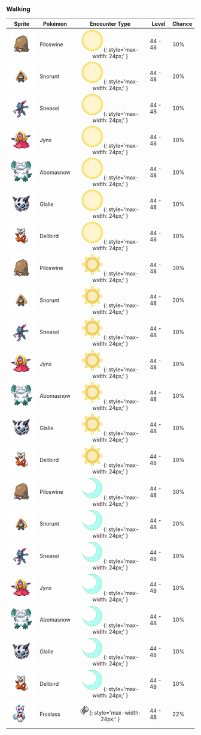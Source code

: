 ### Walking

| Sprite | Pokémon | Encounter Type | Level | Chance |
|:------:|---------|:--------------:|-------|--------|
| ![Piloswine](../../assets/sprites/piloswine/front.gif "Piloswine") | Piloswine | ![Morning](../../assets/encounter_types/morning.png "Morning"){: style='max-width: 24px;' } | 44 - 48 | 30% |
| ![Snorunt](../../assets/sprites/snorunt/front.gif "Snorunt") | Snorunt | ![Morning](../../assets/encounter_types/morning.png "Morning"){: style='max-width: 24px;' } | 44 - 48 | 20% |
| ![Sneasel](../../assets/sprites/sneasel/front.gif "Sneasel") | Sneasel | ![Morning](../../assets/encounter_types/morning.png "Morning"){: style='max-width: 24px;' } | 44 - 48 | 10% |
| ![Jynx](../../assets/sprites/jynx/front.gif "Jynx") | Jynx | ![Morning](../../assets/encounter_types/morning.png "Morning"){: style='max-width: 24px;' } | 44 - 48 | 10% |
| ![Abomasnow](../../assets/sprites/abomasnow/front.gif "Abomasnow") | Abomasnow | ![Morning](../../assets/encounter_types/morning.png "Morning"){: style='max-width: 24px;' } | 44 - 48 | 10% |
| ![Glalie](../../assets/sprites/glalie/front.gif "Glalie") | Glalie | ![Morning](../../assets/encounter_types/morning.png "Morning"){: style='max-width: 24px;' } | 44 - 48 | 10% |
| ![Delibird](../../assets/sprites/delibird/front.gif "Delibird") | Delibird | ![Morning](../../assets/encounter_types/morning.png "Morning"){: style='max-width: 24px;' } | 44 - 48 | 10% |
| ![Piloswine](../../assets/sprites/piloswine/front.gif "Piloswine") | Piloswine | ![Day](../../assets/encounter_types/day.png "Day"){: style='max-width: 24px;' } | 44 - 48 | 30% |
| ![Snorunt](../../assets/sprites/snorunt/front.gif "Snorunt") | Snorunt | ![Day](../../assets/encounter_types/day.png "Day"){: style='max-width: 24px;' } | 44 - 48 | 20% |
| ![Sneasel](../../assets/sprites/sneasel/front.gif "Sneasel") | Sneasel | ![Day](../../assets/encounter_types/day.png "Day"){: style='max-width: 24px;' } | 44 - 48 | 10% |
| ![Jynx](../../assets/sprites/jynx/front.gif "Jynx") | Jynx | ![Day](../../assets/encounter_types/day.png "Day"){: style='max-width: 24px;' } | 44 - 48 | 10% |
| ![Abomasnow](../../assets/sprites/abomasnow/front.gif "Abomasnow") | Abomasnow | ![Day](../../assets/encounter_types/day.png "Day"){: style='max-width: 24px;' } | 44 - 48 | 10% |
| ![Glalie](../../assets/sprites/glalie/front.gif "Glalie") | Glalie | ![Day](../../assets/encounter_types/day.png "Day"){: style='max-width: 24px;' } | 44 - 48 | 10% |
| ![Delibird](../../assets/sprites/delibird/front.gif "Delibird") | Delibird | ![Day](../../assets/encounter_types/day.png "Day"){: style='max-width: 24px;' } | 44 - 48 | 10% |
| ![Piloswine](../../assets/sprites/piloswine/front.gif "Piloswine") | Piloswine | ![Night](../../assets/encounter_types/night.png "Night"){: style='max-width: 24px;' } | 44 - 48 | 30% |
| ![Snorunt](../../assets/sprites/snorunt/front.gif "Snorunt") | Snorunt | ![Night](../../assets/encounter_types/night.png "Night"){: style='max-width: 24px;' } | 44 - 48 | 20% |
| ![Sneasel](../../assets/sprites/sneasel/front.gif "Sneasel") | Sneasel | ![Night](../../assets/encounter_types/night.png "Night"){: style='max-width: 24px;' } | 44 - 48 | 10% |
| ![Jynx](../../assets/sprites/jynx/front.gif "Jynx") | Jynx | ![Night](../../assets/encounter_types/night.png "Night"){: style='max-width: 24px;' } | 44 - 48 | 10% |
| ![Abomasnow](../../assets/sprites/abomasnow/front.gif "Abomasnow") | Abomasnow | ![Night](../../assets/encounter_types/night.png "Night"){: style='max-width: 24px;' } | 44 - 48 | 10% |
| ![Glalie](../../assets/sprites/glalie/front.gif "Glalie") | Glalie | ![Night](../../assets/encounter_types/night.png "Night"){: style='max-width: 24px;' } | 44 - 48 | 10% |
| ![Delibird](../../assets/sprites/delibird/front.gif "Delibird") | Delibird | ![Night](../../assets/encounter_types/night.png "Night"){: style='max-width: 24px;' } | 44 - 48 | 10% |
| ![Froslass](../../assets/sprites/froslass/front.gif "Froslass") | Froslass | ![Poké Radar](../../assets/encounter_types/poke_radar.png "Poké Radar"){: style='max-width: 24px;' } | 44 - 48 | 22% |

